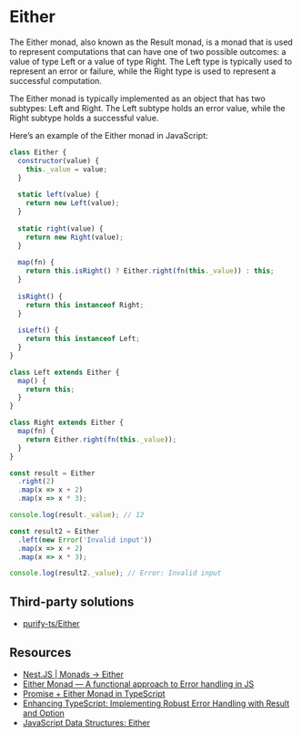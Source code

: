 # Either

The Either monad, also known as the Result monad, is a monad that is used to
represent computations that can have one of two possible outcomes: a value of
type Left or a value of type Right. The Left type is typically used to
represent an error or failure, while the Right type is used to represent a
successful computation.

The Either monad is typically implemented as an object that has two subtypes:
Left and Right. The Left subtype holds an error value, while the Right subtype
holds a successful value.

Here’s an example of the Either monad in JavaScript:

```javascript
class Either {
  constructor(value) {
    this._value = value;
  }
  
  static left(value) {
    return new Left(value);
  }
  
  static right(value) {
    return new Right(value);
  }
  
  map(fn) {
    return this.isRight() ? Either.right(fn(this._value)) : this;
  }
  
  isRight() {
    return this instanceof Right;
  }
  
  isLeft() {
    return this instanceof Left;
  }
}

class Left extends Either {
  map() {
    return this;
  }
}

class Right extends Either {
  map(fn) {
    return Either.right(fn(this._value));
  }
}

const result = Either
  .right(2)
  .map(x => x + 2)
  .map(x => x * 3);

console.log(result._value); // 12

const result2 = Either
  .left(new Error('Invalid input'))
  .map(x => x + 2)
  .map(x => x * 3);

console.log(result2._value); // Error: Invalid input
```

## Third-party solutions

- [purify-ts/Either](https://gigobyte.github.io/purify/adts/Either)

## Resources

- [Nest.JS | Monads -> Either](https://nodeteam.medium.com/nest-js-monads-either-c077e1337469)
- [Either Monad — A functional approach to Error handling in JS](https://itnext.io/either-monad-a-functional-approach-to-error-handling-in-js-ffdc2917ab2)
- [Promise + Either Monad in TypeScript](https://nikolay-vaklev.medium.com/promise-either-monad-in-javascript-5ad152395312)
- [Enhancing TypeScript: Implementing Robust Error Handling with Result and Option](https://dev.to/brunoalmeidakotesky/enhancing-typescript-implementing-robust-error-handling-with-result-and-option-o5j)
- [JavaScript Data Structures: Either](https://medium.com/swlh/javascript-data-structures-either-c835b952f305)